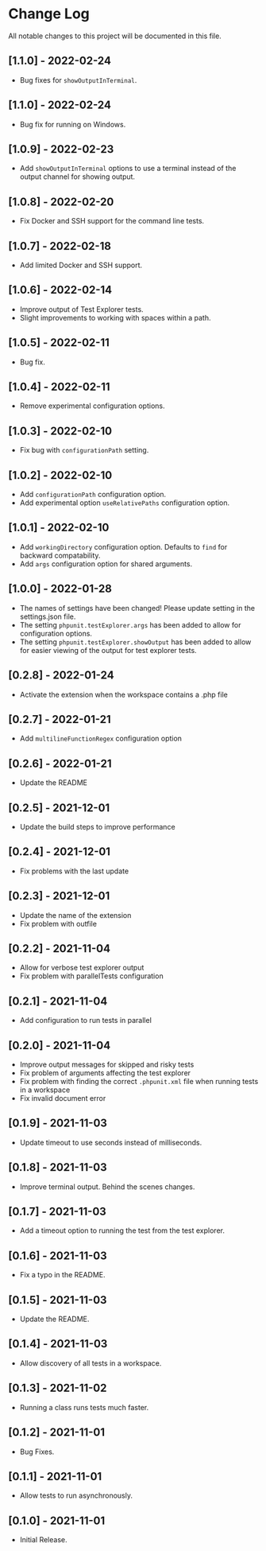 # Change Log

All notable changes to this project will be documented in this file.

## [1.1.0] - 2022-02-24

- Bug fixes for `showOutputInTerminal`.

## [1.1.0] - 2022-02-24

- Bug fix for running on Windows.

## [1.0.9] - 2022-02-23

- Add `showOutputInTerminal` options to use a terminal instead of the output channel for showing output.

## [1.0.8] - 2022-02-20

- Fix Docker and SSH support for the command line tests.

## [1.0.7] - 2022-02-18

- Add limited Docker and SSH support.

## [1.0.6] - 2022-02-14

- Improve output of Test Explorer tests.
- Slight improvements to working with spaces within a path.

## [1.0.5] - 2022-02-11

- Bug fix.

## [1.0.4] - 2022-02-11

- Remove experimental configuration options.

## [1.0.3] - 2022-02-10

- Fix bug with `configurationPath` setting.

## [1.0.2] - 2022-02-10

- Add `configurationPath` configuration option.
- Add experimental option `useRelativePaths` configuration option.

## [1.0.1] - 2022-02-10

- Add `workingDirectory` configuration option. Defaults to `find` for backward compatability.
- Add `args` configuration option for shared arguments.

## [1.0.0] - 2022-01-28

- The names of settings have been changed! Please update setting in the settings.json file.
- The setting `phpunit.testExplorer.args` has been added to allow for configuration options.
- The setting `phpunit.testExplorer.showOutput` has been added to allow for easier viewing of the output for test explorer tests.

## [0.2.8] - 2022-01-24

- Activate the extension when the workspace contains a .php file

## [0.2.7] - 2022-01-21

- Add `multilineFunctionRegex` configuration option

## [0.2.6] - 2022-01-21

- Update the README

## [0.2.5] - 2021-12-01

- Update the build steps to improve performance

## [0.2.4] - 2021-12-01

- Fix problems with the last update

## [0.2.3] - 2021-12-01

- Update the name of the extension
- Fix problem with outfile

## [0.2.2] - 2021-11-04

- Allow for verbose test explorer output
- Fix problem with parallelTests configuration

## [0.2.1] - 2021-11-04

- Add configuration to run tests in parallel

## [0.2.0] - 2021-11-04

- Improve output messages for skipped and risky tests
- Fix problem of arguments affecting the test explorer
- Fix problem with finding the correct `.phpunit.xml` file when running tests in a workspace
- Fix invalid document error

## [0.1.9] - 2021-11-03

- Update timeout to use seconds instead of milliseconds.

## [0.1.8] - 2021-11-03

- Improve terminal output. Behind the scenes changes.

## [0.1.7] - 2021-11-03

- Add a timeout option to running the test from the test explorer.

## [0.1.6] - 2021-11-03

- Fix a typo in the README.

## [0.1.5] - 2021-11-03

- Update the README.

## [0.1.4] - 2021-11-03

- Allow discovery of all tests in a workspace.

## [0.1.3] - 2021-11-02

- Running a class runs tests much faster.

## [0.1.2] - 2021-11-01

- Bug Fixes.

## [0.1.1] - 2021-11-01

- Allow tests to run asynchronously.

## [0.1.0] - 2021-11-01

- Initial Release.
